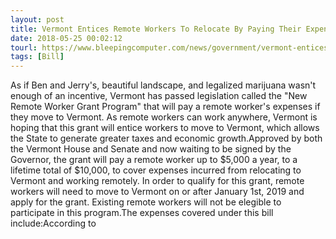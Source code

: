 ```yaml
---
layout: post
title: Vermont Entices Remote Workers To Relocate By Paying Their Expenses
date: 2018-05-25 00:02:12
tourl: https://www.bleepingcomputer.com/news/government/vermont-entices-remote-workers-to-relocate-by-paying-their-expenses/
tags: [Bill]
---
```

As if Ben and Jerry's, beautiful landscape, and legalized marijuana wasn't enough of an incentive, Vermont has passed legislation called the "New Remote Worker Grant Program" that will pay a remote worker's expenses if they move to Vermont. As remote workers can work anywhere, Vermont is hoping that this grant will entice workers to move to Vermont, which allows the State to generate greater taxes and economic growth.Approved by both the Vermont House and Senate and now waiting to be signed by the Governor, the grant will pay a remote worker up to $5,000 a year, to a lifetime total of $10,000, to cover expenses incurred from relocating to Vermont and working remotely. In order to qualify for this grant, remote workers will need to move to Vermont on or after January 1st, 2019 and apply for the grant. Existing remote workers will not be elegible to participate in this program.The expenses covered under this bill include:According to  